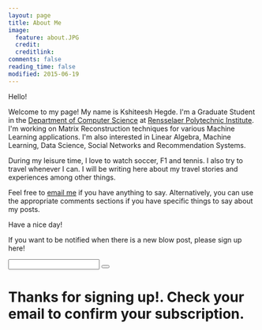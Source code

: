 ```yaml
---
layout: page
title: About Me
image:
  feature: about.JPG
  credit: 
  creditlink: 
comments: false
reading_time: false
modified: 2015-06-19
---
```


Hello!  

Welcome to my page! My name is Kshiteesh Hegde. I'm a Graduate Student in the [Department of Computer Science](https://cs.rpi.edu/) at [Rensselaer Polytechnic Institute](https://www.rpi.edu/). I'm working on Matrix Reconstruction techniques for various Machine Learning applications. I'm also interested in Linear Algebra, Machine Learning, Data Science, Social Networks and Recommendation Systems.   

During my leisure time, I love to watch soccer, F1 and tennis. I also try to travel whenever I can. I will be writing here about my travel stories and experiences among other things.   

Feel free to [email me](mailto:kshiteesh@hegde.me) if you have anything to say. Alternatively, you can use the appropriate comments sections if you have specific things to say about my posts.   

Have a nice day!  

<div id="pre-subscribe">
	<div class="row" id="copy">
			<p>If you want to be notified when there is a new blow post, please sign up here!</p>
    </div>
	<div class="row" id="subscribe">
			<!-- MailChimp: Replace all the XXX’s with your own MailChimp signup URL and list ID’s. -->
			<form action="//rpi.us10.list-manage.com/subscribe/post-json?u=def4dd9781daa1f9d44dc7676&amp;id=d57ca91cf1&c=?" method="get">
				<input type="email" name="EMAIL" id="email">
				<button type="submit" class="button icon submit" name="subscribe"></button>
			</form>
	</div> 
</div>	

<div id="post-subscribe">
			<div class="row" id="copy">
				<h1>Thanks for <strong>signing up!</strong>. Check your email to <strong>confirm</strong> your subscription.</h1>
			</div>
</div>